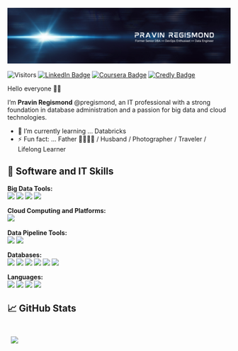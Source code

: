 ![pregismond's GitHub Banner](./assets/header1.png)

![Visitors](https://api.visitorbadge.io/api/visitors?path=https%3A%2F%2Fgithub.com%2Fpregismond%2Fpregismond&countColor=%230d76a8&style=flat&labelStyle=none)
[![LinkedIn Badge](https://img.shields.io/badge/LinkedIn-Profile-informational?style=flat&logo=linkedin&logoColor=white&color=0D76A8)](https://www.linkedin.com/in/pregismond/)
[![Coursera Badge](https://img.shields.io/badge/Coursera-Profile-informational?style=flat&logo=coursera&logoColor=white&color=0D76A8)](https://www.coursera.org/learner/pregismond)
[![Credly Badge](https://img.shields.io/badge/Credly-Profile-informational?style=flat&logo=credly&logoColor=white&color=0D76A8)](https://www.credly.com/users/pregismond/badges?sort=-state_updated_at&page=1)

Hello everyone 👋🏾

I’m **Pravin Regismond** @pregismond, an IT professional with a strong foundation in database administration and a passion for big data and cloud technologies.
<!--
- 👀 I’m interested in ...
- 💞️ I’m looking to collaborate on ...
- 📫 How to reach me ...
-->
- 🌱 I’m currently learning ... Databricks
- ⚡ Fun fact: ... Father 👧🏽👧🏽 / Husband / Photographer / Traveler / Lifelong Learner

## 🧰 Software and IT Skills

**Big Data Tools:**<br />
![](https://img.shields.io/badge/Apache_Hadoop-0D76A8?style=flat&logo=apachehadoop&logoColor=white)
![](https://img.shields.io/badge/Apache_Spark-0D76A8?style=flat&logo=apachespark&logoColor=white)
![](https://img.shields.io/badge/Apache_Spark_ML-0D76A8?style=flat&logo=apachespark&logoColor=white)
![](https://img.shields.io/badge/Apache_Hive-0D76A8?style=flat&logo=apachehive&logoColor=white)

**Cloud Computing and Platforms:**<br />
![](https://img.shields.io/badge/IBM_Cloud-0D76A8?style=flat&logo=ibmcloud&logoColor=white)

**Data Pipeline Tools:**<br />
![](https://img.shields.io/badge/Apache%20Airflow-0D76A8?style=flat&logo=apacheairflow&logoColor=white)
![](https://img.shields.io/badge/Apache%20Kafka-0D76A8?style=flat&logo=apachekafka&logoColor=white)

**Databases:**<br />
![](https://img.shields.io/badge/Oracle_Database_Enterprise_Edition-0D76A8?style=flat&logo=oracle&logoColor=white)
![](https://img.shields.io/badge/MariaDB_Server-0D76A8?style=flat&logo=mariadb&logoColor=white)
![](https://img.shields.io/badge/MySQL_Server-0D76A8?style=flat&logo=mysql&logoColor=white)
![](https://img.shields.io/badge/SQLite-0D76A8?style=flat&logo=sqlite&logoColor=white)
![](https://img.shields.io/badge/MongoDB-0D76A8?style=flat&logo=mongodb&logoColor=white)
![](https://img.shields.io/badge/Apache_Cassandra-0D76A8?style=flat&logo=apachecassandra&logoColor=white)

**Languages:**<br />
![](https://img.shields.io/badge/Python-0D76A8?style=flat&logo=python&logoColor=white)
![](https://img.shields.io/badge/PowerShell-0D76A8?style=flat&logo=powershell&logoColor=white)
![](https://img.shields.io/badge/Shell_Script-0D76A8?style=flat&logo=gnu-bash&logoColor=white)
![](https://img.shields.io/badge/Oracle_PL%2FSQL-0D76A8?style=flat&logo=oracle&logoColor=white)

## 📈 GitHub Stats

<br>

<a href="https://github.com/pregismond">
  <img align="center" style="margin:0.5rem" src="https://github-readme-stats.vercel.app/api/top-langs/?username=pregismond&hide=html,css&title_color=ffffff&text_color=c9cacc&icon_color=4AB197&bg_color=1A2B34" />
</a>

<!--
<a href="https://github.com/pregismond">
  <img align="center" style="margin:0.5rem" src="https://github-readme-stats.vercel.app/api?username=pregismond&show_icons=true&line_height=27&count_private=true&title_color=ffffff&text_color=c9cacc&icon_color=4AB097&bg_color=1A2B34" alt="Pravin's GitHub Stats" />
</a>
-->
<br>
<br>

